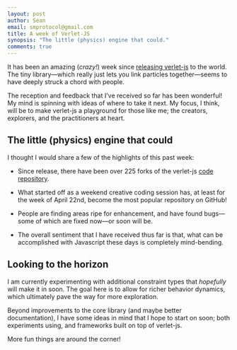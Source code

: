 ```yaml
---
layout: post
author: Sean
email: smprotocol@gmail.com
title: A week of Verlet-JS
synopsis: "The little (physics) engine that could."
comments: true
---
```


It has been an amazing (*crazy!*) week since [releasing verlet-js](/2013/04/18/introducing-verlet-js.html) to the world. The tiny library&mdash;which really just lets you link particles together&mdash;seems to have deeply struck a chord with people.  

The reception and feedback that I've received so far has been wonderful! My mind is spinning with ideas of where to take it next. My focus, I think, will be to make verlet-js a playground for those like me; the creators, explorers, and the practitioners at heart.


The little (physics) engine that could
--------------------------------------

I thought I would share a few of the highlights of this past week:

* Since release, there have been over 225 forks of the verlet-js [code repository](https://github.com/subprotocol/verlet-js).

* What started off as a weekend creative coding session has, at least for the week of April 22nd, become the most popular repository on GitHub!

* People are finding areas ripe for enhancement, and have found bugs&mdash;some of which are fixed now&mdash;or soon will be.

* The overall sentiment that I have received thus far is that, what can be accomplished with Javascript these days is completely mind-bending.


Looking to the horizon
----------------------

I am currently experimenting with additional constraint types that *hopefully* will make it in soon. The goal here is to allow for richer behavior dynamics, which ultimately pave the way for more exploration.

Beyond improvements to the core library (and maybe better documentation), I have some ideas in mind that I hope to start on soon; both experiments using, and frameworks built on top of verlet-js.

More fun things are around the corner!

